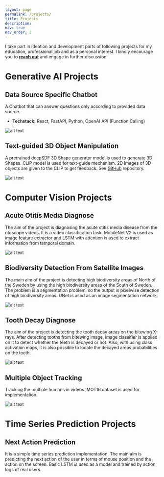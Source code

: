 ```yaml
---
layout: page
permalink: /projects/
title: Projects
description: 
nav: true
nav_order: 2
---
```


I take part in ideation and development parts of following projects for my education, professional job and as a personal interest. I kindly encourage you to <a href = "mailto: anil.kults@gmail.com"><b>reach out</b></a> and engage in further discussion.

<div class="projects">

# Generative AI Projects

## Data Source Specific Chatbot

A Chatbot that can answer questions only according to provided data source.

- **Techstack:** React, FastAPI, Python, OpenAI API (Function Calling)

![alt text](https://github.com/anilkul98/anilkul98.github.io/assets/project/chatbot.png?raw=true)


## Text-guided 3D Object Manipulation

A pretrained deepSDF 3D Shape generator model is used to generate 3D Shapes. CLIP model is used for text-guide mechanism. 2D Images of 3D objects are given to the CLIP to get feedback. See <a href="https://github.com/anilkul98/3d-text-guided-manipulation" >GitHub</a> repository.


![alt text](https://github.com/anilkul98/anilkul98.github.io/assets/project/3d.png?raw=true)

# Computer Vision Projects

## Acute Otitis Media Diagnose

The aim of the project is diagnosing the acute otitis media disease from the otoscope videos. It is a video classification task. MobileNet V2 is used as image feature extractor and LSTM with attention is used to extract information from temporal domain.

![alt text](https://github.com/anilkul98/anilkul98.github.io/assets/project/acute_otisis_media.png?raw=true)

## Biodiversity Detection From Satellite Images

The main aim of the project is detecting high biodiversity areas of North of the Sweden by using the high biodiversity areas of the South of Sweden. The problem is a segmentation problem, so the output is pixelwise detection of high biodiversity areas. UNet is used as an image segmentation network.

![alt text](https://github.com/anilkul98/anilkul98.github.io/assets/project/biodiversity.png?raw=true)

## Tooth Decay Diagnose

The aim of the project is detecting the tooth decay areas on the bitewing X-rays. After detecting tooths from bitewing image, image classifier is applied on it to detect whether the teeth is decayed or not. Also, with using class activation maps, it is also possible to locate the decayed areas probabilities on the tooth.


![alt text](https://github.com/anilkul98/anilkul98.github.io/assets/project/tooth_decay.png?raw=true)

## Multiple Object Tracking

Tracking the multiple humans in videos. MOT16 dataset is used for implementation.


![alt text](https://github.com/anilkul98/anilkul98.github.io/assets/project/mot.png?raw=true)

# Time Series Prediction Projects

## Next Action Prediction

It is a simple time series prediction implementation. The main aim is predicting the next action of the user in terms of mouse position and the action on the screen. Basic LSTM is used as a model and trained by action logs of real users.


